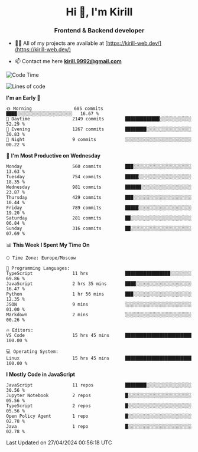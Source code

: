 <h1 align="center">Hi 👋, I'm Kirill</h1>
<h3 align="center">Frontend & Backend developer</h3>

- 👨‍💻 All of my projects are available at [https://kirill-web.dev/](https://kirill-web.dev/)

- 📫 Contact me here **kirill.9992@gmail.com**











<!--START_SECTION:waka-->
![Code Time](http://img.shields.io/badge/Code%20Time-1%2C762%20hrs%202%20mins-blue)

![Lines of code](https://img.shields.io/badge/From%20Hello%20World%20I%27ve%20Written-4.4%20million%20lines%20of%20code-blue)

**I'm an Early 🐤** 

```text
🌞 Morning                685 commits         ████░░░░░░░░░░░░░░░░░░░░░   16.67 % 
🌆 Daytime                2149 commits        █████████████░░░░░░░░░░░░   52.29 % 
🌃 Evening                1267 commits        ████████░░░░░░░░░░░░░░░░░   30.83 % 
🌙 Night                  9 commits           ░░░░░░░░░░░░░░░░░░░░░░░░░   00.22 % 
```
📅 **I'm Most Productive on Wednesday** 

```text
Monday                   560 commits         ███░░░░░░░░░░░░░░░░░░░░░░   13.63 % 
Tuesday                  754 commits         █████░░░░░░░░░░░░░░░░░░░░   18.35 % 
Wednesday                981 commits         ██████░░░░░░░░░░░░░░░░░░░   23.87 % 
Thursday                 429 commits         ███░░░░░░░░░░░░░░░░░░░░░░   10.44 % 
Friday                   789 commits         █████░░░░░░░░░░░░░░░░░░░░   19.20 % 
Saturday                 281 commits         ██░░░░░░░░░░░░░░░░░░░░░░░   06.84 % 
Sunday                   316 commits         ██░░░░░░░░░░░░░░░░░░░░░░░   07.69 % 
```


📊 **This Week I Spent My Time On** 

```text
🕑︎ Time Zone: Europe/Moscow

💬 Programming Languages: 
TypeScript               11 hrs              █████████████████░░░░░░░░   69.86 % 
JavaScript               2 hrs 35 mins       ████░░░░░░░░░░░░░░░░░░░░░   16.47 % 
Python                   1 hr 56 mins        ███░░░░░░░░░░░░░░░░░░░░░░   12.35 % 
JSON                     9 mins              ░░░░░░░░░░░░░░░░░░░░░░░░░   01.00 % 
Markdown                 2 mins              ░░░░░░░░░░░░░░░░░░░░░░░░░   00.26 % 

🔥 Editors: 
VS Code                  15 hrs 45 mins      █████████████████████████   100.00 % 

💻 Operating System: 
Linux                    15 hrs 45 mins      █████████████████████████   100.00 % 
```

**I Mostly Code in JavaScript** 

```text
JavaScript               11 repos            ████████░░░░░░░░░░░░░░░░░   30.56 % 
Jupyter Notebook         2 repos             █░░░░░░░░░░░░░░░░░░░░░░░░   05.56 % 
TypeScript               2 repos             █░░░░░░░░░░░░░░░░░░░░░░░░   05.56 % 
Open Policy Agent        1 repo              █░░░░░░░░░░░░░░░░░░░░░░░░   02.78 % 
Java                     1 repo              █░░░░░░░░░░░░░░░░░░░░░░░░   02.78 % 
```




 Last Updated on 27/04/2024 00:56:18 UTC
<!--END_SECTION:waka-->
